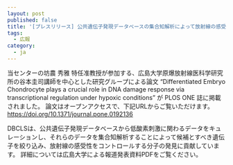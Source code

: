 ```yaml
---
layout: post
published: false
title: '[プレスリリース] 公共遺伝子発現データベースの集合知解析によって放射線の感受性をコントロールする分子を発見'
tags:
  - 広報
category:
  - ja
---
```

当センターの坊農 秀雅 特任准教授が参加する、広島大学原爆放射線医科学研究所の谷本圭司講師を中心とした研究グループによる論文 “Differentiated Embryo Chondrocyte plays a crucial role in DNA damage response via transcriptional regulation under hypoxic conditions” が PLOS ONE 誌に掲載されました。
論文はオープンアクセスで、下記URLからご覧いただけます。
https://doi.org/10.1371/journal.pone.0192136
 
DBCLSは、公共遺伝子発現データベースから低酸素刺激に関わるデータをキュレーションし、それらのデータを集合知解析することによって候補とすべき遺伝子を絞り込み、放射線の感受性をコントロールする分子の発見に貢献しています。
詳細については広島大学による報道発表資料PDFをご覧ください。